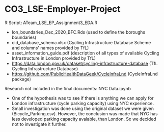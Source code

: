 # CO3_LSE-Employer-Project

R Script: ATeam_LSE_EP_Assignment3_EDA.R

- lon_boundaries_Dec_2020_BFC.Rds (used to define the boroughs boundaries)
- cid_database_schema.xlsx (Cycling Infrastructure Database Scheme and columns' names provided by TfL)
- asset_information_guide.pdf (description of all types of available Cycling Infrastructure in London provided by TfL)
- https://data.london.gov.uk/dataset/cycling-infrastructure-database  (TfL Cycling Infrastructure Database)
- https://github.com/PublicHealthDataGeek/CycleInfraLnd  (CycleInfraLnd package)


Research not included in the final documents: NYC Data.ipynb

- One of the hypothesis was to see if there is anything we can apply for London infrastructure (cycle parking capacity) using NYC experience.
- Small investigation was done using the original dataset we were given (Bicycle_Parking.csv). However, the conclusion was made that NYC has less developed parking capacity avalable, than London. So we decided not to investigate it further.
